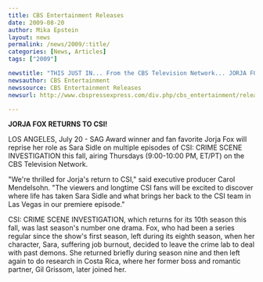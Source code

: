 ```yaml
---
title: CBS Entertainment Releases
date: 2009-08-20
author: Mika Epstein
layout: news
permalink: /news/2009/:title/
categories: [News, Articles]
tags: ["2009"]

newstitle: "THIS JUST IN... From the CBS Television Network... JORJA FOX RETURNS TO CSI!  "
newsauthor: CBS Entertainment  
newssource: CBS Entertainment Releases  
newsurl: http://www.cbspressexpress.com/div.php/cbs_entertainment/release?id=22289  

---
```


**JORJA FOX RETURNS TO CSI!**

LOS ANGELES, July 20 - SAG Award winner and fan favorite Jorja Fox will reprise her role as Sara Sidle on multiple episodes of CSI: CRIME SCENE INVESTIGATION this fall, airing Thursdays (9:00-10:00 PM, ET/PT) on the CBS Television Network.

"We're thrilled for Jorja's return to CSI," said executive producer Carol Mendelsohn. "The viewers and longtime CSI fans will be excited to discover where life has taken Sara Sidle and what brings her back to the CSI team in Las Vegas in our premiere episode."

CSI: CRIME SCENE INVESTIGATION, which returns for its 10th season this fall, was last season's number one drama. Fox, who had been a series regular since the show's first season, left during its eighth season, when her character, Sara, suffering job burnout, decided to leave the crime lab to deal with past demons. She returned briefly during season nine and then left again to do research in Costa Rica, where her former boss and romantic partner, Gil Grissom, later joined her.  
